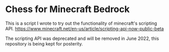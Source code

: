 # Chess for Minecraft Bedrock

This is a script I wrote to try out the functionality of minecraft's scripting API.
https://www.minecraft.net/en-us/article/scripting-api-now-public-beta

The scripting API was deprecated and will be removed in June 2022, this repository is being kept for posterity.
